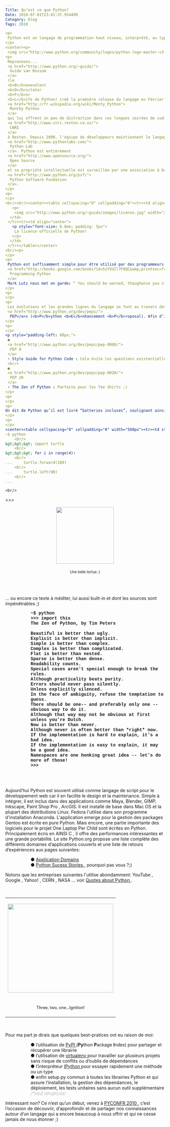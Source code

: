 ```yaml
---
Title: Qu’est ce que Python?
Date: 2010-07-01T23:41:37.954499
Category: blog
Tags: 2010

<p>
 Python est un langage de programmation haut niveau, interprété, au typage dynamique et à la gestion automatique de la mémoire. Il supporte plusieurs paradigmes ... Oops! Je m’emballe!
</p>
<center><p>
 <img src="http://www.python.org/community/logos/python-logo-master-v3-TM.png" width="566" height="191" alt=""/></p></center>
<p>
 Reprennons...
 <a href="http://www.python.org/~guido/">
  Guido van Rossum
 </a>
 (le
 <b>B</b>enevolent
 <b>D</b>ictator
 <b>F</b>or
 <b>L</b>ife de Python) créé la première release du langage en Février 1991. Il nomme alors son projet Python en référence aux émissions des
 <a href="http://fr.wikipedia.org/wiki/Monty_Python">
  Monthy Python
 </a>
 qui lui offrent un peu de distraction dans ces longues soirées de coding. Une grande partie des développements est effectuée entre 1991 et 2000 au
 <a href="http://www.cnri.reston.va.us/">
  CNRI
 </a>
 à Reston. Depuis 2000, l'équipe de développeurs maintiennent le langage au travers de l'organisme
 <a href="http://www.pythonlabs.com/">
  Python Lab
 </a>. Python est entièrement
 <a href="http://www.opensource.org/">
  Open Source
 </a>
 et sa propriété intellectuelle est surveillée par une association à but non lucratif nommée
 <a href="http://www.python.org/psf/">
  Python Software Fundation
 </a>.
</p>
<p>
</p>
<br/><br/><center><table cellspacing="0" cellpadding="0"><tr><td align="center">
   <p>
    <img src="http://www.python.org/~guido/images/license.jpg" width="281" height="211" alt=""/></p>
  </td>
 </tr><tr><td align="center">
   <p style="font-size: 0.8em; padding: 5px">
    La licence officielle de Python!
   </p>
  </td>
 </tr></table></center>
<br/><p>
</p>
<p>
 Python est suffisamment simple pour être utilisé par des programmeurs débutants, cependant il est également assez complet pour répondre à toutes les contraintes du milieu professionnel. En quelques mots voici les principaux points de la philosophie de Python : syntaxe simple, interactif, qualité, productivité, intégration. Ces points font de lui un langage très attractif. Dans
 <a href="http://books.google.com/books?id=5zYVUIl7F0QC&amp;printsec=frontcover">
  Programming Python
 </a>
 Mark Lutz nous met en garde: “ You should be warned, thoughonce you start using Python, you may never want to go back. ”
</p>
<p>
</p>
<p>
 Les évolutions et les grandes lignes du langage se font au travers des
 <a href="http://www.python.org/dev/peps/">
  PEP</a>s (<b>P</b>ython <b>E</b>nhancement <b>P</b>roposal). Afin d’illustrer un plus précisément cette philosophie, nous recommandont les 2 PEPs suivantes, fondatrices et connues de tout bon développeur Python :
</p>
<p>
</p>
<p style="padding-left: 80px;">
 ●
 <a href="http://www.python.org/dev/peps/pep-0008/">
  PEP 8
 </a>
 - Style Guide for Python Code : Cela évite les questions existentielles!
 <br/>
 ●
 <a href="http://www.python.org/dev/peps/pep-0020/">
  PEP 20
 </a>
 - The Zen of Python : Parfaite pour les Tee Shirts ;)
</p>
<p>
</p>
<p>
On dit de Python qu’il est livré “batteries incluses”, soulignant ainsi qu’il permet, sans modules supplémentaires, de créer des interfaces graphiques, parser ou sérializer différents types de contenus, créer un server web ou envoyer une requête, etc. Il comprend aussi des librairies pour son apprentissage, exemple avec le module <i>turtle</i>:
</p>
<p>
</p>
<center><table cellspacing="0" cellpadding="0" width="560px"><tr><td style="font-family: 'courier', sans-serif; font-weight: bold; vertical-align: middle;">
~$ python
    <br/>
&gt;&gt;&gt; import turtle
    <br/>
&gt;&gt;&gt; for i in range(4):
    <br/>
...     turtle.forward(100)
    <br/>
...     turtle.left(90)
    <br/>
... 
```

    <br/>
&gt;&gt;&gt; 
    <br/></td>
  <td>
   <center><p>
    <img src="http://www.bewype.org/pyconfr-android/turtle.png" width="182" height="179" alt=""/></p>
   <p style="font-size: 0.8em; padding: 5px">
    Une belle tortue ;)
   </p></center>
  </td>
 </tr></table></center>
<p>
</p>
<br/><br/><p>
 ... ou encore ce texte à méditer, lui aussi built-in et dont les sources sont impénétrables ;)
</p>
<p>
</p>
<p style="font-family: 'courier', sans-serif; font-weight: bold; padding-left: 80px;">
~$ python
 <br/>
 &gt;&gt;&gt; import this
 <br/>
 The Zen of Python, by Tim Peters
 <br/><br/>
 Beautiful is better than ugly.
 <br/>
 Explicit is better than implicit.
 <br/>
 Simple is better than complex.
 <br/>
 Complex is better than complicated.
 <br/>
 Flat is better than nested.
 <br/>
 Sparse is better than dense.
 <br/>
 Readability counts.
 <br/>
 Special cases aren't special enough to break the rules.
 <br/>
 Although practicality beats purity.
 <br/>
 Errors should never pass silently.
 <br/>
 Unless explicitly silenced.
 <br/>
 In the face of ambiguity, refuse the temptation to guess.
 <br/>
 There should be one-- and preferably only one --obvious way to do it.
 <br/>
 Although that way may not be obvious at first unless you're Dutch.
 <br/>
 Now is better than never.
 <br/>
 Although never is often better than *right* now.
 <br/>
 If the implementation is hard to explain, it's a bad idea.
 <br/>
 If the implementation is easy to explain, it may be a good idea.
 <br/>
 Namespaces are one honking great idea -- let's do more of those!
 <br/>
 &gt;&gt;&gt;
</p>

<br/><br/><p>
 Aujourd’hui Python est souvent utilisé comme langage de script pour le développement web car il en facilite le design et la maintenance. Simple à intégrer, il est inclus dans des applications comme Maya, Blender, GIMP, Inkscape, Paint Shop Pro , ArcGIS. Il est installé de base dans Mac OS et la plupart des distributions Linux. Fedora l'utilise dans son programme d'installation Anaconda. L'application emerge pour la gestion des packages Gentoo est écrite en pure Python. Mais encore, une partie importante des logiciels pour le projet One Laptop Per Child sont écrites en Python. Principalement écris en AINSI C , il offre des performances intéressantes et une grande portabilité. Le site Python.org propose une liste complète des différents domaines d’applications couverts et une liste de retours d’expériences aux pages suivantes:
</p>
<p>
</p>
<p style="padding-left: 80px;">
 ●
 <a href="http://www.python.org/about/apps/">
  Application Domains
 </a>
 <br/>
 ●
 <a href="http://www.python.org/about/success/">
  Python Sucess Stories
 </a>
 , pourquoi pas vous ?;)
</p>
<p>
</p>
<p>
 Notons que les entreprises suivantes l'utilise abondamment: YouTube , Google , Yahoo! , CERN , NASA ... voir
 <a href="http://www.python.org/about/quotes/">
  Quotes about Python
 </a>.
</p>
<p>
</p>
<br/><center><table cellspacing="0" cellpadding="0"><tr><td align="center">
   <p>
    <img src="http://martianchronicles.files.wordpress.com/2009/07/space_shuttle_launch.jpg" width="333" height="280" alt=""/></p>
  </td>
 </tr><tr><td align="center">
   <p style="font-size: 0.8em; padding: 5px">
    Three, two, one...Ignition!
   </p>
  </td>
 </tr></table></center>
<br/><p>
 Pour ma part je dirais que quelques best-pratices ont eu raison de moi:
</p>
<p style="padding-left: 80px;">
 ● l’utilisation de
 <a href="http://pypi.python.org/pypi">
  PyPI
 </a>
 (<b>Py</b>thon <b>P</b>ackage <b>I</b>ndex) pour partager et récupérer une librairie
 <br/>
 ● l’utilisation de
 <a href="http://virtualenv.openplans.org/">
  virtualenv
 </a>
 pour travailler sur plusieurs projets sans risque de conflits ou d’oublis de dépendances
 <br/>
 ● l’interpréteur
 <a href="http://ipython.scipy.org/moin/">
  IPython
 </a>
 pour essayer rapidement une méthode ou un type
 <br/>
 ● enfin setup.py commun à toutes les librairies Python et qui assure l’installation, la gestion des dépendances, le déploiement, les tests unitaires sans aucun outil supplémentaire <em style="font-weight: lighter;">(*sauf setuptools) ....</em>
</p>
<p>
</p>
<p>
 Intéressant non? Ce n’est qu’un début, venez à
 <a href="http://www.pycon.fr/conference/edition2010">
  PYCONFR 2010
 </a>
 , c’est l’occasion de découvrir, d’approfondir et de partager nos connaissances autour d’un langage qui a encore beaucoup à nous offrir et qui ne cesse jamais de nous étonner ;)
</p>
<br/><br/>

